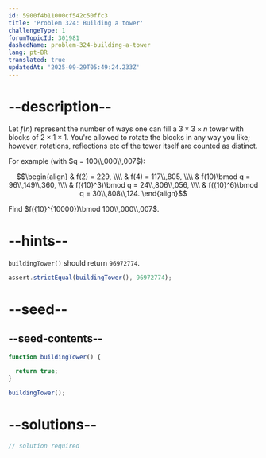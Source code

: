 ```yaml
---
id: 5900f4b11000cf542c50ffc3
title: 'Problem 324: Building a tower'
challengeType: 1
forumTopicId: 301981
dashedName: problem-324-building-a-tower
lang: pt-BR
translated: true
updatedAt: '2025-09-29T05:49:24.233Z'
---
```


# --description--

Let $f(n)$ represent the number of ways one can fill a $3×3×n$ tower with blocks of $2×1×1$. You're allowed to rotate the blocks in any way you like; however, rotations, reflections etc of the tower itself are counted as distinct.

For example (with $q = 100\\,000\\,007$):

$$\begin{align}
  & f(2) = 229, \\\\
  & f(4) = 117\\,805, \\\\
  & f(10)\bmod q = 96\\,149\\,360, \\\\
  & f({10}^3)\bmod q = 24\\,806\\,056, \\\\
  & f({10}^6)\bmod q = 30\\,808\\,124.
\end{align}$$

Find $f({10}^{10000})\bmod 100\\,000\\,007$.

# --hints--

`buildingTower()` should return `96972774`.

```js
assert.strictEqual(buildingTower(), 96972774);
```

# --seed--

## --seed-contents--

```js
function buildingTower() {

  return true;
}

buildingTower();
```

# --solutions--

```js
// solution required
```
